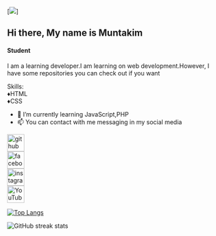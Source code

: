 [<img src="https://scontent.fdac8-1.fna.fbcdn.net/v/t39.30808-6/412943185_122119063094104492_7975790027006891271_n.jpg?_nc_cat=101&ccb=1-7&_nc_sid=783fdb&_nc_ohc=E7nuP2pwnfYAX-d3Ujc&_nc_ht=scontent.fdac8-1.fna&oh=00_AfDOKkbo8FUzYX_9B4Ji_iRiyU5rKy1M-U0weyh_Y0NxKw&oe=65CF8360">]
## Hi there, My name is Muntakim
#### Student


I am a learning developer.I am learning on web development.However, I have some repositories you can check out if you want


Skills: <br>
♦️HTML <br>
♦️CSS

- 🌱 I’m currently learning JavaScript,PHP
- 📫 You can contact with me messaging in my social media


[<img src='https://cdn.jsdelivr.net/npm/simple-icons@3.0.1/icons/github.svg' alt='github' height='40'>](https://github.com/muntakim9994) <br> 
[<img src='https://cdn.jsdelivr.net/npm/simple-icons@3.0.1/icons/facebook.svg' alt='facebook' height='40'>](https://www.facebook.com/muntakim9994) <br> 
[<img src='https://cdn.jsdelivr.net/npm/simple-icons@3.0.1/icons/instagram.svg' alt='instagram' height='40'>](https://www.instagram.com/muntakim9994/) <br>
[<img src='https://cdn.jsdelivr.net/npm/simple-icons@3.0.1/icons/youtube.svg' alt='YouTube' height='40'>](https://www.youtube.com/channel/muntakim9994)


[![Top Langs](https://github-readme-stats.vercel.app/api/top-langs/?username=muntakim9994)](https://github.com/anuraghazra/github-readme-stats)

![GitHub streak stats](https://streak-stats.demolab.com/?user=muntakim9994)  


